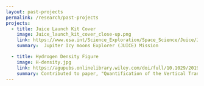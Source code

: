 ```yaml
---
layout: past-projects
permalink: /research/past-projects
projects:
  - title: Juice Launch Kit Cover
    image: Juice_launch_kit_cover_close-up.png
    link: https://www.esa.int/Science_Exploration/Space_Science/Juice/Juice_launch_kit
    summary:  Jupiter Icy moons Explorer (JUICE) Mission

  - title: Hydrogen Density Figure
    image: H-density.jpg
    link: https://agupubs.onlinelibrary.wiley.com/doi/full/10.1029/2019JA027057 
    summary: Contributed to paper, "Quantification of the Vertical Transport and Escape of Atomic Hydrogen in the Terrestrial Upper Atmosphere"
---
```

